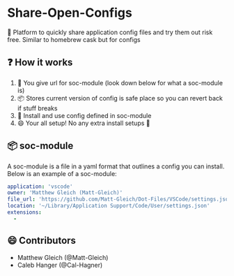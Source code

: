 # Share-Open-Configs

🚀 Platform to quickly share application config files and try them out risk free. Similar to homebrew cask but for configs

## ❓ How it works

1. 🤝 You give url for soc-module (look down below for what a soc-module is)
2. 📦 Stores current version of config is safe place so you can revert back if stuff breaks
3. 🚀 Install and use config defined in soc-module
4. 😄 Your all setup! No any extra install setups 🙌

## 📦 soc-module

A soc-module is a file in a yaml format that outlines a config you can install. Below is an example of a soc-module:

```yml
application: 'vscode'
owner: 'Matthew Gleich (Matt-Gleich)'
file_url: 'https://github.com/Matt-Gleich/Dot-Files/VSCode/settings.json'
location: '~/Library/Application Support/Code/User/settings.json'
extensions:
  - 
```

## 😄 Contributors

- Matthew Gleich (@Matt-Gleich)
- Caleb Hanger (@Cal-Hagner)
